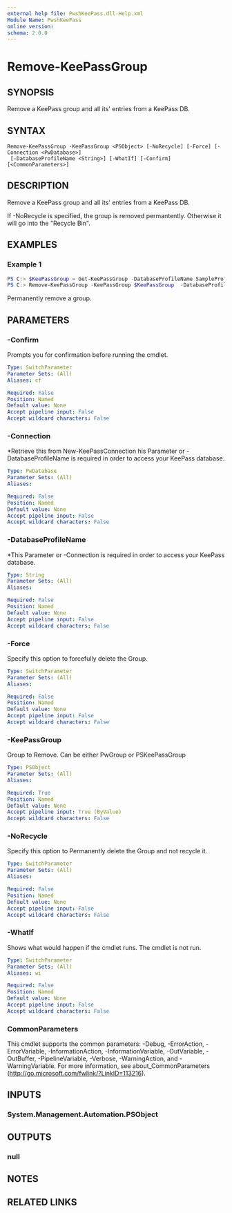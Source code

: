 ```yaml
---
external help file: PwshKeePass.dll-Help.xml
Module Name: PwshKeePass
online version:
schema: 2.0.0
---
```


# Remove-KeePassGroup

## SYNOPSIS
Remove a KeePass group and all its' entries from a KeePass DB.

## SYNTAX

```
Remove-KeePassGroup -KeePassGroup <PSObject> [-NoRecycle] [-Force] [-Connection <PwDatabase>]
 [-DatabaseProfileName <String>] [-WhatIf] [-Confirm] [<CommonParameters>]
```

## DESCRIPTION
Remove a KeePass group and all its' entries from a KeePass DB.

If -NoRecycle is specified, the group is removed permantently. Otherwise it will go into the "Recycle Bin".

## EXAMPLES

### Example 1
```powershell
PS C:> $KeePassGroup = Get-KeePassGroup -DatabaseProfileName SampleProfile -KeePassGroupPath 'SampleDb/test3'
PS C:> Remove-KeePassGroup -KeePassGroup $KeePassGroup  -DatabaseProfileName SampleProfile -Force -NoRecycle
```

Permanently remove a group.

## PARAMETERS

### -Confirm
Prompts you for confirmation before running the cmdlet.

```yaml
Type: SwitchParameter
Parameter Sets: (All)
Aliases: cf

Required: False
Position: Named
Default value: None
Accept pipeline input: False
Accept wildcard characters: False
```

### -Connection
*Retrieve this from New-KeePassConnection
	his Parameter or -DatabaseProfileName is required in order to access your KeePass database.

```yaml
Type: PwDatabase
Parameter Sets: (All)
Aliases:

Required: False
Position: Named
Default value: None
Accept pipeline input: False
Accept wildcard characters: False
```

### -DatabaseProfileName
*This Parameter or -Connection is required in order to access your KeePass database.

```yaml
Type: String
Parameter Sets: (All)
Aliases:

Required: False
Position: Named
Default value: None
Accept pipeline input: False
Accept wildcard characters: False
```

### -Force
Specify this option to forcefully delete the Group.

```yaml
Type: SwitchParameter
Parameter Sets: (All)
Aliases:

Required: False
Position: Named
Default value: None
Accept pipeline input: False
Accept wildcard characters: False
```

### -KeePassGroup
Group to Remove.
Can be either PwGroup or PSKeePassGroup

```yaml
Type: PSObject
Parameter Sets: (All)
Aliases:

Required: True
Position: Named
Default value: None
Accept pipeline input: True (ByValue)
Accept wildcard characters: False
```

### -NoRecycle
Specify this option to Permanently delete the Group and not recycle it.

```yaml
Type: SwitchParameter
Parameter Sets: (All)
Aliases:

Required: False
Position: Named
Default value: None
Accept pipeline input: False
Accept wildcard characters: False
```

### -WhatIf
Shows what would happen if the cmdlet runs.
The cmdlet is not run.

```yaml
Type: SwitchParameter
Parameter Sets: (All)
Aliases: wi

Required: False
Position: Named
Default value: None
Accept pipeline input: False
Accept wildcard characters: False
```

### CommonParameters
This cmdlet supports the common parameters: -Debug, -ErrorAction, -ErrorVariable, -InformationAction, -InformationVariable, -OutVariable, -OutBuffer, -PipelineVariable, -Verbose, -WarningAction, and -WarningVariable. For more information, see about_CommonParameters (http://go.microsoft.com/fwlink/?LinkID=113216).

## INPUTS

### System.Management.Automation.PSObject

## OUTPUTS

### null

## NOTES

## RELATED LINKS
